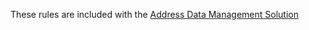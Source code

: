 These rules are included with the [Address Data Management Solution](https://doc.arcgis.com/en/arcgis-solutions/reference/introduction-to-address-data-management.htm)